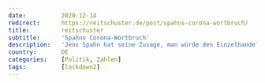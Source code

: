 ```yaml
---
date:          2020-12-14
redirect:      https://reitschuster.de/post/spahns-corona-wortbruch/
title:         reitschuster
subtitle:      'Spahns Corona-Wortbruch'
description:   'Jens Spahn hat seine Zusage, man würde den Einzelhandel nicht noch einmal schließen, gebrochen. Ich fragte die Regierung heute nach validen Zahlen, mit denen Spahn das begründet. Die Antwort verblüffte mich.'
country:       DE
categories:    [Politik, Zahlen]
tags:          [lockdown2]
---
```

